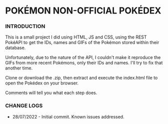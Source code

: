 <h1> POKÉMON NON-OFFICIAL POKÉDEX</h1>

<h3>INTRODUCTION</h3>

This is a small project I did using HTML, JS and CSS, using the REST PokéAPI to get the IDs, names and GIFs of the Pokémon stored within their database.

Unfortunately, due to the nature of the API, I couldn't make it reproduce the GIFs from more recent Pokémons, only their IDs and names. I'll try to fix that another time.

Clone or download the .zip, then extract and execute the index.html file to open the Pokédex on your browser.

Comments will tell you what each step does.



<h3>CHANGE LOGS</h3>

- 28/07/2022 - Initial commit. Known issues addressed.